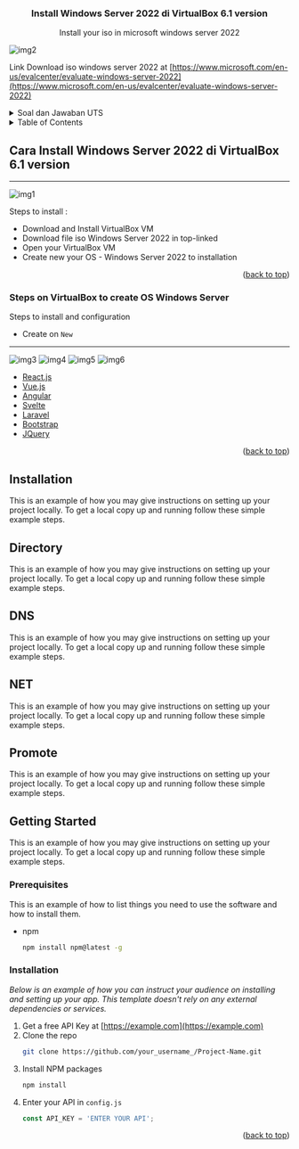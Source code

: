 
<!-- PROJECT LOGO -->
  <h3 align="center">Install Windows Server 2022 di VirtualBox 6.1 version
</h3>

  <p align="center">
    Install your iso in microsoft windows server 2022
  </p>
</div>

![img2](assetuts2021/2linkiso.png)

Link Download iso windows server 2022 at [https://www.microsoft.com/en-us/evalcenter/evaluate-windows-server-2022](https://www.microsoft.com/en-us/evalcenter/evaluate-windows-server-2022)


<!--Soal UTS -->
<details>
  <summary>Soal dan Jawaban UTS</summary>
  <ol>
    <li>Download-ISO-Installer-windows-server-2022">Download ISO Installer windows server 2022
      <ul type="square">
        <li>https://www.microsoft.com/en-us/evalcenter/evaluate-windows-server-2022</li>
      </ul>
    </li>
    <li>
      <a href="#">Buat sebuah dokumentasi instalasi di github yang berisi</a>
      <ol type="a">
        <li><a href="#Installation">Instalasi windows server 2022</a></li>
        <li><a href="#Directory">Instalasi Active Directory Domain Services</a></li>
        <li><a href="#DNS">Instalasi DNS server</a></li>
        <li><a href="#NET">Instalasi Net Framework 3.5</a></li>
        <li><a href="#Promote">Promote Server to a Domain Controller</a></li>        
      </ol>
    </li>
    <li>Kriteria Pengerjaan</li>
      <ol type="a">
        <li><a href="#">Dokumentasi pada github dengan format markdown</a></li>
        <li><a href="#">Memberikan penjelasan beserta screenshoot Langkah Langkah instalasi</a></li>
        <li><a href="#">Cukup mengerjakan poin no 2.A</a></li>
        <li><a href="#">Poin no 2-B sampai 2-E boleh dikerjakan, nilai dari poin no 2-B sampai 2-E bisa mengatrol nilai praktikum atau nilai UAS.</a></li>
      </ol>
    </li>
    <li>Referensi yang berguna:</li>
      <ul>
        <li><a href="#link1">https://xpertstec.com/how-to-install-active-directory-in-server-2022/#Promote-Server-to-a-Domain-Controller</a></li>
        <li><a href="#link2">https://docplayer.info/56976616-Laporan-instalasi-dan-konfigurasi-windows-server-2003.html</a></li>
      </ul>
    </li>    
  </ol>
</details>



<!-- TABLE OF CONTENTS -->
<details>
  <summary>Table of Contents</summary>
  <ol>
    <li>
      <a href="#about-the-project">About The Project</a>
      <ul>
        <li><a href="#built-with">Built With</a></li>
      </ul>
    </li>
    <li>
      <a href="#getting-started">Getting Started</a>
      <ul>
        <li><a href="#prerequisites">Prerequisites</a></li>
        <li><a href="#installation">Installation</a></li>
      </ul>
    </li>
    <li><a href="#usage">Usage</a></li>
    <li><a href="#roadmap">Roadmap</a></li>
    <li><a href="#contributing">Contributing</a></li>
    <li><a href="#license">License</a></li>
    <li><a href="#contact">Contact</a></li>
    <li><a href="#acknowledgments">Acknowledgments</a></li>
  </ol>
</details>





<!-- ABOUT THE PROJECT -->
## Cara Install Windows Server 2022 di VirtualBox 6.1 version
----
![img1](assetuts2021/1vb.PNG)


Steps to install :
* Download and Install VirtualBox VM
* Download file iso Windows Server 2022 in top-linked
* Open your VirtualBox VM
* Create new your OS - Windows Server 2022 to installation

<p align="right">(<a href="#top">back to top</a>)</p>



### Steps on VirtualBox to create OS Windows Server

Steps to install and configuration

* Create on `New`
---
  ![img3](assetuts2021/3newos.png)
  ![img4](assetuts2021/4createvm.png)
  ![img5](assetuts2021/5install.png)
  ![img6](assetuts2021/6tampilanawal.png)
* [React.js](https://reactjs.org/)
* [Vue.js](https://vuejs.org/)
* [Angular](https://angular.io/)
* [Svelte](https://svelte.dev/)
* [Laravel](https://laravel.com)
* [Bootstrap](https://getbootstrap.com)
* [JQuery](https://jquery.com)

<p align="right">(<a href="#top">back to top</a>)</p>


<!-- GETTING STARTED -->
## Installation

This is an example of how you may give instructions on setting up your project locally.
To get a local copy up and running follow these simple example steps.
## Directory

This is an example of how you may give instructions on setting up your project locally.
To get a local copy up and running follow these simple example steps.
## DNS

This is an example of how you may give instructions on setting up your project locally.
To get a local copy up and running follow these simple example steps.
## NET

This is an example of how you may give instructions on setting up your project locally.
To get a local copy up and running follow these simple example steps.

## Promote

This is an example of how you may give instructions on setting up your project locally.
To get a local copy up and running follow these simple example steps.



<!-- GETTING STARTED -->
## Getting Started

This is an example of how you may give instructions on setting up your project locally.
To get a local copy up and running follow these simple example steps.

### Prerequisites

This is an example of how to list things you need to use the software and how to install them.
* npm
  ```sh
  npm install npm@latest -g
  ```

### Installation

_Below is an example of how you can instruct your audience on installing and setting up your app. This template doesn't rely on any external dependencies or services._

1. Get a free API Key at [https://example.com](https://example.com)
2. Clone the repo
   ```sh
   git clone https://github.com/your_username_/Project-Name.git
   ```
3. Install NPM packages
   ```sh
   npm install
   ```
4. Enter your API in `config.js`
   ```js
   const API_KEY = 'ENTER YOUR API';
   ```

<p align="right">(<a href="#top">back to top</a>)</p>
